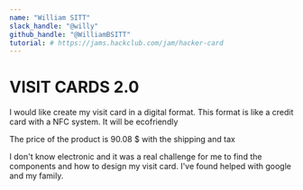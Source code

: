 ```yaml
---
name: "William SITT"
slack_handle: "@willy"
github_handle: "@WilliamBSITT"
tutorial: # https://jams.hackclub.com/jam/hacker-card
---
```


# VISIT CARDS 2.0

I would like create my visit card in a digital format. This format is like a credit card with a NFC system. It will be ecofriendly 

The price of the product is 90.08 $ with the shipping and tax

I don't know electronic and it was a real challenge for me to find the components and how to design my visit card. I've found helped with google and my family. 

